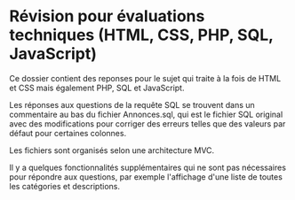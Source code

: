 # Révision pour évaluations techniques (HTML, CSS, PHP, SQL, JavaScript)

Ce dossier contient des reponses pour le sujet qui traite à la fois de HTML et CSS mais également PHP, SQL et JavaScript.

Les réponses aux questions de la requête SQL se trouvent dans un commentaire au bas du fichier Annonces.sql, qui est le fichier SQL original avec des modifications pour corriger des erreurs telles que des valeurs par défaut pour certaines colonnes.

Les fichiers sont organisés selon une architecture MVC.

Il y a quelques fonctionnalités supplémentaires qui ne sont pas nécessaires pour répondre aux questions, par exemple l'affichage d'une liste de toutes les catégories et descriptions.

